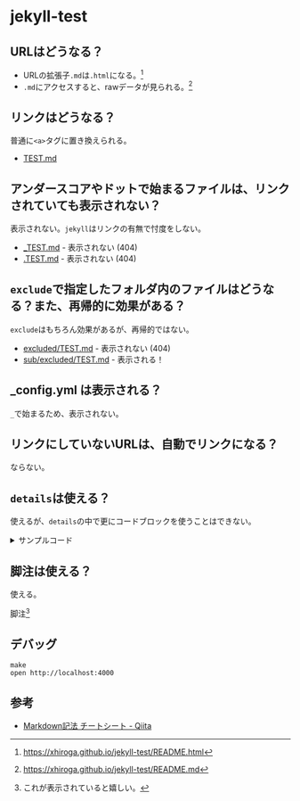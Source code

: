 # jekyll-test

## URLはどうなる？

- URLの拡張子`.md`は`.html`になる。[^html]
- `.md`にアクセスすると、rawデータが見られる。[^md]

[^html]: https://xhiroga.github.io/jekyll-test/README.html
[^md]: https://xhiroga.github.io/jekyll-test/README.md

## リンクはどうなる？

普通に`<a>`タグに置き換えられる。

- [TEST.md](./TEST.md)

## アンダースコアやドットで始まるファイルは、リンクされていても表示されない？

表示されない。`jekyll`はリンクの有無で忖度をしない。

- [_TEST.md](./_TEST.md) - 表示されない (404)
- [.TEST.md](./.TEST.md) - 表示されない (404)

## `exclude`で指定したフォルダ内のファイルはどうなる？また、再帰的に効果がある？

`exclude`はもちろん効果があるが、再帰的ではない。

- [excluded/TEST.md](./excluded/TEST.md) - 表示されない (404)
- [sub/excluded/TEST.md](./sub/excluded/TEST.md) - 表示される！

## _config.yml は表示される？

`_`で始まるため、表示されない。

## リンクにしていないURLは、自動でリンクになる？

ならない。

## `details`は使える？

使えるが、`details`の中で更にコードブロックを使うことはできない。

<details><summary>サンプルコード</summary>

(上に空行が必要)

```ruby
puts 'Hello, World'
```
</details>

## 脚注は使える？

使える。

脚注[^1]

[^1]: これが表示されていると嬉しい。


## デバッグ

```shell
make
open http://localhost:4000
```

## 参考

- [Markdown記法 チートシート - Qiita](https://qiita.com/Qiita/items/c686397e4a0f4f11683d)

